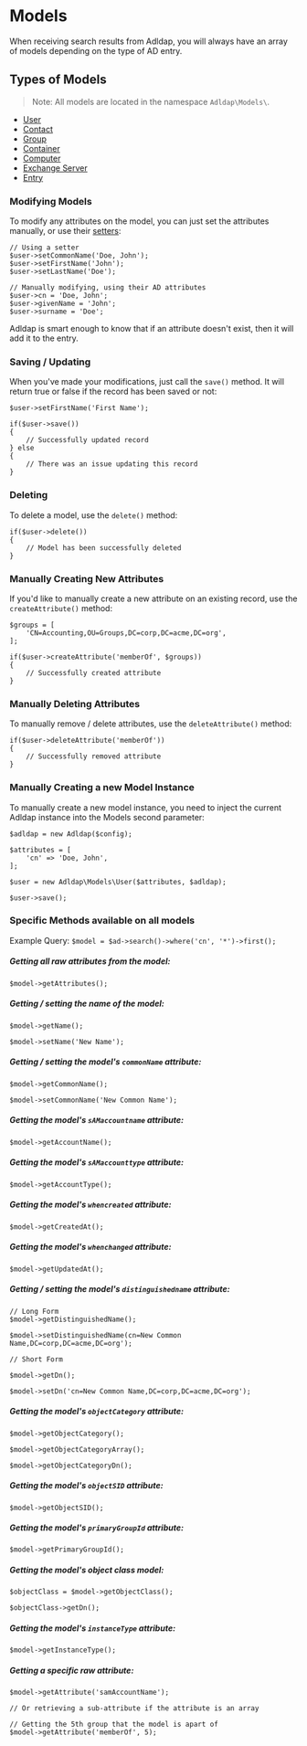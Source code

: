 # Models

When receiving search results from Adldap, you will always have an array of models depending on the type of AD entry.

## Types of Models

> Note: All models are located in the namespace `Adldap\Models\`.

- [User](https://github.com/Adldap2/Adldap2/blob/master/docs/models/USER.md)
- [Contact](https://github.com/Adldap2/Adldap2/blob/master/docs/models/CONTACT.md)
- [Group](https://github.com/Adldap2/Adldap2/blob/master/docs/models/GROUP.md)
- [Container](https://github.com/Adldap2/Adldap2/blob/master/docs/models/CONTAINER.md)
- [Computer](https://github.com/Adldap2/Adldap2/blob/master/docs/models/COMPUTER.md)
- [Exchange Server](https://github.com/Adldap2/Adldap2/blob/master/docs/models/EXHANGE-SERVER.md)
- [Entry](https://github.com/Adldap2/Adldap2/blob/master/docs/models/ENTRY.md)

### Modifying Models

To modify any attributes on the model, you can just set the attributes manually, or use their [setters](#specific-methods-available-on-all-models):

    // Using a setter
    $user->setCommonName('Doe, John');
    $user->setFirstName('John');
    $user->setLastName('Doe');
    
    // Manually modifying, using their AD attributes
    $user->cn = 'Doe, John';
    $user->givenName = 'John';
    $user->surname = 'Doe';

Adldap is smart enough to know that if an attribute doesn't exist, then it will add it to the entry.

### Saving / Updating

When you've made your modifications, just call the `save()` method. It will return true or false if the record has been
saved or not:

    $user->setFirstName('First Name');
    
    if($user->save())
    {
        // Successfully updated record
    } else
    {
        // There was an issue updating this record
    }

### Deleting

To delete a model, use the `delete()` method:

    if($user->delete())
    {
        // Model has been successfully deleted
    }

### Manually Creating New Attributes

If you'd like to manually create a new attribute on an existing record, use the `createAttribute()` method:
    
    $groups = [
        'CN=Accounting,OU=Groups,DC=corp,DC=acme,DC=org',
    ];
    
    if($user->createAttribute('memberOf', $groups))
    {
        // Successfully created attribute
    }

### Manually Deleting Attributes

To manually remove / delete attributes, use the `deleteAttribute()` method:

    if($user->deleteAttribute('memberOf'))
    {
        // Successfully removed attribute
    }

### Manually Creating a new Model Instance

To manually create a new model instance, you need to inject the current Adldap instance into the Models second parameter:

    $adldap = new Adldap($config);
    
    $attributes = [
        'cn' => 'Doe, John',
    ];
    
    $user = new Adldap\Models\User($attributes, $adldap);
    
    $user->save();

### Specific Methods available on all models

Example Query: `$model = $ad->search()->where('cn', '*')->first();`

##### Getting all raw attributes from the model:

    $model->getAttributes();

##### Getting / setting the name of the model:

    $model->getName();
    
    $model->setName('New Name');

##### Getting / setting the model's `commonName` attribute:

    $model->getCommonName();
    
    $model->setCommonName('New Common Name');

##### Getting the model's `sAMaccountname` attribute:

    $model->getAccountName();

##### Getting the model's `sAMaccounttype` attribute:

    $model->getAccountType();

##### Getting the model's `whencreated` attribute:

    $model->getCreatedAt();

##### Getting the model's `whenchanged` attribute:

    $model->getUpdatedAt();

##### Getting / setting the model's `distinguishedname` attribute:

    // Long Form
    $model->getDistinguishedName();
    
    $model->setDistinguishedName(cn=New Common Name,DC=corp,DC=acme,DC=org');
       
    // Short Form
   
    $model->getDn();
    
    $model->setDn('cn=New Common Name,DC=corp,DC=acme,DC=org');

##### Getting the model's `objectCategory` attribute:

    $model->getObjectCategory();
    
    $model->getObjectCategoryArray();
    
    $model->getObjectCategoryDn();

##### Getting the model's `objectSID` attribute:

    $model->getObjectSID();

##### Getting the model's `primaryGroupId` attribute:

    $model->getPrimaryGroupId();

##### Getting the model's object class model:

    $objectClass = $model->getObjectClass();
    
    $objectClass->getDn();
    
##### Getting the model's `instanceType` attribute:

    $model->getInstanceType();

##### Getting a specific raw attribute:

    $model->getAttribute('samAccountName');
    
    // Or retrieving a sub-attribute if the attribute is an array
    
    // Getting the 5th group that the model is apart of
    $model->getAttribute('memberOf', 5); 

